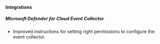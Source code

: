 
#### Integrations

##### Microsoft Defender for Cloud Event Collector

- Improved instructions for setting right permissions to configure the event collector.






